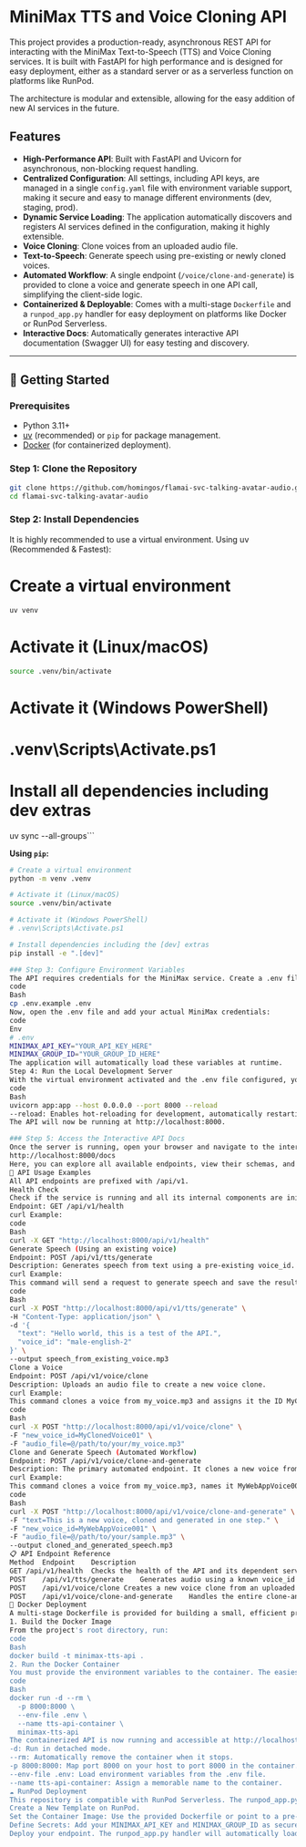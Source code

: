 # MiniMax TTS and Voice Cloning API

This project provides a production-ready, asynchronous REST API for interacting with the MiniMax Text-to-Speech (TTS) and Voice Cloning services. It is built with FastAPI for high performance and is designed for easy deployment, either as a standard server or as a serverless function on platforms like RunPod.

The architecture is modular and extensible, allowing for the easy addition of new AI services in the future.

## Features

- **High-Performance API**: Built with FastAPI and Uvicorn for asynchronous, non-blocking request handling.
- **Centralized Configuration**: All settings, including API keys, are managed in a single `config.yaml` file with environment variable support, making it secure and easy to manage different environments (dev, staging, prod).
- **Dynamic Service Loading**: The application automatically discovers and registers AI services defined in the configuration, making it highly extensible.
- **Voice Cloning**: Clone voices from an uploaded audio file.
- **Text-to-Speech**: Generate speech using pre-existing or newly cloned voices.
- **Automated Workflow**: A single endpoint (`/voice/clone-and-generate`) is provided to clone a voice and generate speech in one API call, simplifying the client-side logic.
- **Containerized & Deployable**: Comes with a multi-stage `Dockerfile` and a `runpod_app.py` handler for easy deployment on platforms like Docker or RunPod Serverless.
- **Interactive Docs**: Automatically generates interactive API documentation (Swagger UI) for easy testing and discovery.

---

## 🚀 Getting Started

### Prerequisites

- Python 3.11+
- [uv](https://github.com/astral-sh/uv) (recommended) or `pip` for package management.
- [Docker](https://www.docker.com/get-started/) (for containerized deployment).

### Step 1: Clone the Repository

```bash
git clone https://github.com/homingos/flamai-svc-talking-avatar-audio.git
cd flamai-svc-talking-avatar-audio
```

### Step 2: Install Dependencies
It is highly recommended to use a virtual environment.
Using uv (Recommended & Fastest):

# Create a virtual environment
```bash
uv venv
```

# Activate it (Linux/macOS)
```bash
source .venv/bin/activate
```

# Activate it (Windows PowerShell)
# .venv\Scripts\Activate.ps1

# Install all dependencies including dev extras
uv sync --all-groups```

**Using `pip`:**

```bash
# Create a virtual environment
python -m venv .venv

# Activate it (Linux/macOS)
source .venv/bin/activate

# Activate it (Windows PowerShell)
# .venv\Scripts\Activate.ps1

# Install dependencies including the [dev] extras
pip install -e ".[dev]"

### Step 3: Configure Environment Variables
The API requires credentials for the MiniMax service. Create a .env file in the project root by copying the example template:
code
Bash
cp .env.example .env
Now, open the .env file and add your actual MiniMax credentials:
code
Env
# .env
MINIMAX_API_KEY="YOUR_API_KEY_HERE"
MINIMAX_GROUP_ID="YOUR_GROUP_ID_HERE"
The application will automatically load these variables at runtime.
Step 4: Run the Local Development Server
With the virtual environment activated and the .env file configured, you can start the API:
code
Bash
uvicorn app:app --host 0.0.0.0 --port 8000 --reload
--reload: Enables hot-reloading for development, automatically restarting the server when code changes are detected.
The API will now be running at http://localhost:8000.

### Step 5: Access the Interactive API Docs
Once the server is running, open your browser and navigate to the interactive Swagger UI documentation:
http://localhost:8000/docs
Here, you can explore all available endpoints, view their schemas, and test them directly from your browser.
📖 API Usage Examples
All API endpoints are prefixed with /api/v1.
Health Check
Check if the service is running and all its internal components are initialized correctly.
Endpoint: GET /api/v1/health
curl Example:
code
Bash
curl -X GET "http://localhost:8000/api/v1/health"
Generate Speech (Using an existing voice)
Endpoint: POST /api/v1/tts/generate
Description: Generates speech from text using a pre-existing voice_id.
curl Example:
This command will send a request to generate speech and save the resulting audio as speech.mp3.
code
Bash
curl -X POST "http://localhost:8000/api/v1/tts/generate" \
-H "Content-Type: application/json" \
-d '{
  "text": "Hello world, this is a test of the API.",
  "voice_id": "male-english-2"
}' \
--output speech_from_existing_voice.mp3
Clone a Voice
Endpoint: POST /api/v1/voice/clone
Description: Uploads an audio file to create a new voice clone.
curl Example:
This command clones a voice from my_voice.mp3 and assigns it the ID MyClonedVoice01. A successful response will include the new voice_id.
code
Bash
curl -X POST "http://localhost:8000/api/v1/voice/clone" \
-F "new_voice_id=MyClonedVoice01" \
-F "audio_file=@/path/to/your/my_voice.mp3"
Clone and Generate Speech (Automated Workflow)
Endpoint: POST /api/v1/voice/clone-and-generate
Description: The primary automated endpoint. It clones a new voice from an audio file and immediately generates speech with it in a single call.
curl Example:
This command clones a voice from my_voice.mp3, names it MyWebAppVoice001, generates speech from the provided text, and saves the output to output.mp3.
code
Bash
curl -X POST "http://localhost:8000/api/v1/voice/clone-and-generate" \
-F "text=This is a new voice, cloned and generated in one step." \
-F "new_voice_id=MyWebAppVoice001" \
-F "audio_file=@/path/to/your/sample.mp3" \
--output cloned_and_generated_speech.mp3
📋 API Endpoint Reference
Method	Endpoint	Description
GET	/api/v1/health	Checks the health of the API and its dependent services.
POST	/api/v1/tts/generate	Generates audio using a known voice_id and text.
POST	/api/v1/voice/clone	Creates a new voice clone from an uploaded audio file.
POST	/api/v1/voice/clone-and-generate	Handles the entire clone-and-speak workflow in a single API call.
🐳 Docker Deployment
A multi-stage Dockerfile is provided for building a small, efficient production image.
1. Build the Docker Image
From the project's root directory, run:
code
Bash
docker build -t minimax-tts-api .
2. Run the Docker Container
You must provide the environment variables to the container. The easiest way is using the --env-file flag with your .env file.
code
Bash
docker run -d --rm \
  -p 8000:8000 \
  --env-file .env \
  --name tts-api-container \
  minimax-tts-api
The containerized API is now running and accessible at http://localhost:8000.
-d: Run in detached mode.
--rm: Automatically remove the container when it stops.
-p 8000:8000: Map port 8000 on your host to port 8000 in the container.
--env-file .env: Load environment variables from the .env file.
--name tts-api-container: Assign a memorable name to the container.
☁️ RunPod Deployment
This repository is compatible with RunPod Serverless. The runpod_app.py file serves as the entry point.
Create a New Template on RunPod.
Set the Container Image: Use the provided Dockerfile or point to a pre-built image in your container registry.
Define Secrets: Add your MINIMAX_API_KEY and MINIMAX_GROUP_ID as secure environment variables in the RunPod template settings.
Deploy your endpoint. The runpod_app.py handler will automatically load the secrets and initialize the service.
